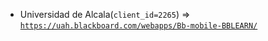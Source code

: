  - Universidad de Alcala(`client_id=2265`) => [`https://uah.blackboard.com/webapps/Bb-mobile-BBLEARN/`](https://uah.blackboard.com/webapps/Bb-mobile-BBLEARN/)
